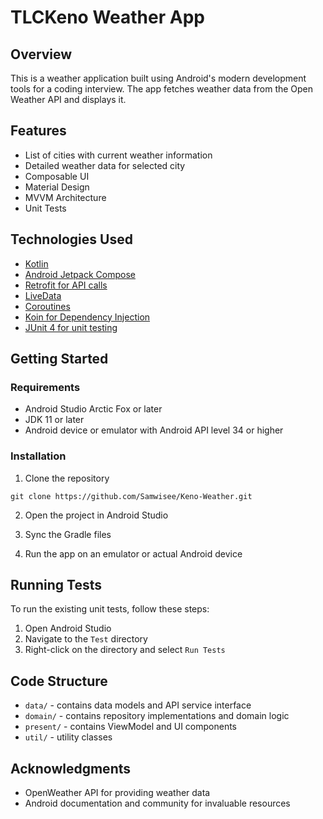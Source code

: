# TLCKeno Weather App

## Overview

This is a weather application built using Android's modern development tools for a coding interview. The app fetches weather data from the Open Weather API and displays it.

## Features

- List of cities with current weather information
- Detailed weather data for selected city
- Composable UI
- Material Design
- MVVM Architecture
- Unit Tests

## Technologies Used

- [Kotlin](https://kotlinlang.org/)
- [Android Jetpack Compose](https://developer.android.com/jetpack/compose)
- [Retrofit for API calls](https://square.github.io/retrofit/)
- [LiveData](https://developer.android.com/topic/libraries/architecture/livedata)
- [Coroutines](https://kotlinlang.org/docs/coroutines-overview.html)
- [Koin for Dependency Injection](https://insert-koin.io/)
- [JUnit 4 for unit testing](https://junit.org/junit4/)

## Getting Started

### Requirements

- Android Studio Arctic Fox or later
- JDK 11 or later
- Android device or emulator with Android API level 34 or higher

### Installation

1. Clone the repository

```
git clone https://github.com/Samwisee/Keno-Weather.git
```

2. Open the project in Android Studio

3. Sync the Gradle files

4. Run the app on an emulator or actual Android device

## Running Tests

To run the existing unit tests, follow these steps:

1. Open Android Studio
2. Navigate to the `Test` directory
3. Right-click on the directory and select `Run Tests`

## Code Structure

- `data/` - contains data models and API service interface
- `domain/` - contains repository implementations and domain logic
- `present/` - contains ViewModel and UI components
- `util/` - utility classes

## Acknowledgments

- OpenWeather API for providing weather data
- Android documentation and community for invaluable resources
